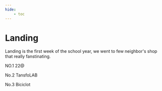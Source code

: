 ```yaml
---
hide:
    - toc
---
```


# Landing

Landing is the first week of the school year, we went to few neighbor's shop that really fanstinating.

NO.1 22@
[](../images/22_1.HEIC)
[](../images/22_2.HEIC)
[](../images/22_3.HEIC)
[](../images/22_4.HEIC)

No.2 TansfoLAB
[](../images/TansfoLAB%20BCN_1.HEIC)
[](../images/TansfoLAB%20BCN_2.HEIC)

No.3 Biciclot
[](../images/Biciclot_1.HEIC)
[](../images/Biciclot_2.HEIC)
[](../images/Biciclot_3.HEIC)
